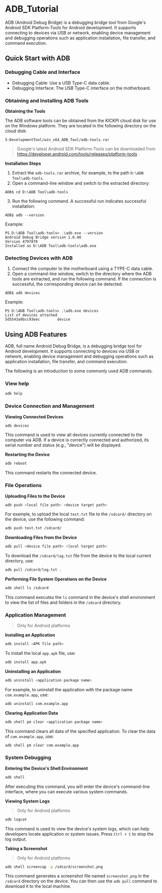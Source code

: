 # ADB_Tutorial

ADB (Android Debug Bridge) is a debugging bridge tool from Google's Android SDK Platform-Tools for Android development. It supports connecting to devices via USB or network, enabling device management and debugging operations such as application installation, file transfer, and command execution.

## Quick Start with ADB

### Debugging Cable and Interface

- Debugging Cable: Use a USB Type-C data cable.
- Debugging Interface: The USB Type-C interface on the motherboard.

### **Obtaining and Installing ADB Tools**

**Obtaining the Tools**

The ADB software tools can be obtained from the KICKPI cloud disk for use on the Windows platform. They are located in the following directory on the cloud disk:

```
5-DevelopmentTool/win_x64_ADB_Tool/adb-tools.rar
```

>Google's latest Android SDK Platform-Tools can be downloaded from https://developer.android.com/tools/releases/platform-tools .

**Installation Steps**

1. Extract the `adb-tools.rar` archive, for example, to the path `D:\ADB Tool\adb-tools`.
2. Open a command-line window and switch to the extracted directory:

```
ADB$ cd D:\ADB Tool\adb-tools
```

3. Run the following command. A successful run indicates successful installation:

```
ADB$ adb --version
```

Example:

```
PS D:\ADB Tool\adb-tools> .\adb.exe --version
Android Debug Bridge version 1.0.40
Version 4797878
Installed as D:\ADB Tool\adb-tools\adb.exe
```

### **Detecting Devices with ADB**

1. Connect the computer to the motherboard using a TYPE-C data cable.
2. Open a command-line window, switch to the directory where the ADB tools are extracted, and run the following command. If the connection is successful, the corresponding device can be detected:

```
ADB$ adb devices
```

Example:

```
PS D:\ADB Tool\adb-tools> .\adb.exe devices
List of devices attached
5d5543a9bcc93eec        device
```

## Using ADB Features

ADB, full name Android Debug Bridge, is a debugging bridge tool for Android development. It supports connecting to devices via USB or network, enabling device management and debugging operations such as application installation, file transfer, and command execution.

The following is an introduction to some commonly used ADB commands.

### View help

```bash
adb help
```

### Device Connection and Management

**Viewing Connected Devices**

```bash
adb devices
```

This command is used to view all devices currently connected to the computer via ADB. If a device is correctly connected and authorized, its serial number and status (e.g., "device") will be displayed.

**Restarting the Device**

```bash
adb reboot
```

This command restarts the connected device.

### File Operations

**Uploading Files to the Device**

```bash
adb push <local file path> <device target path>
```

For example, to upload the local `test.txt` file to the `/sdcard/` directory on the device, use the following command:

```bash
adb push test.txt /sdcard/
```

**Downloading Files from the Device**

```bash
adb pull <device file path> <local target path>
```

To download the `/sdcard/log.txt` file from the device to the local current directory, use:

```bash
adb pull /sdcard/log.txt .
```

**Performing File System Operations on the Device**

```bash
adb shell ls /sdcard
```

This command executes the `ls` command in the device's shell environment to view the list of files and folders in the `/sdcard` directory.

### Application Management

> Only for Android platforms

**Installing an Application**

```bash
adb install <APK file path>
```

To install the local `app.apk` file, use:

```bash
adb install app.apk
```

**Uninstalling an Application**

```bash
adb uninstall <application package name>
```

For example, to uninstall the application with the package name `com.example.app`, use:

```bash
adb uninstall com.example.app
```

**Clearing Application Data**

```bash
adb shell pm clear <application package name>
```

This command clears all data of the specified application. To clear the data of `com.example.app`, use:

```bash
adb shell pm clear com.example.app
```

### System Debugging

**Entering the Device's Shell Environment**

```bash
adb shell
```

After executing this command, you will enter the device's command-line interface, where you can execute various system commands.

**Viewing System Logs**

> Only for Android platforms

```bash
adb logcat
```

This command is used to view the device's system logs, which can help developers locate application or system issues. Press `Ctrl + C` to stop the log output.

**Taking a Screenshot**

> Only for Android platforms

```bash
adb shell screencap -p /sdcard/screenshot.png
```

This command generates a screenshot file named `screenshot.png` in the `/sdcard` directory on the device. You can then use the `adb pull` command to download it to the local machine.